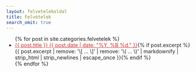 ```yaml
---
layout: felvetelekoldal
title: Felvételek
search_omit: true
---
```


<ul class="post-list">
{% for post in site.categories.felvetelek %}
  <li><article><a href="{{ site.url }}{{ post.url }}" style="color:#ca3333"> {{ post.title }} <span class="entry-date"><time datetime="{{ post.date | date_to_xmlschema }}">{{ post.date | date: "%Y. %B %d." }}</time></span></a><a href="{{ site.url }}{{ post.url }}" style="text-decoration:none; color:#222">{% if post.excerpt %} <span class="excerpt">{{ post.excerpt | remove: '\[ ... \]' | remove: '\( ... \)' | markdownify | strip_html | strip_newlines | escape_once }}</span>{% endif %}</a></article></li>
{% endfor %}
</ul>
